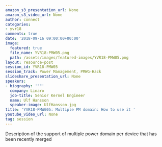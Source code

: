```yaml
---
amazon_s3_presentation_url: None
amazon_s3_video_url: None
author: connect
categories:
- yvr18
comments: true
date: '2018-09-16 09:00:00+00:00'
image:
  featured: true
  file_name: YVR18-PMW05.png
  path: /assets/images/featured-images/YVR18-PMW05.png
layout: resource-post
session_id: YVR18-PMW05
session_track: Power Management, PMWG-Hack
slideshare_presentation_url: None
speakers:
- biography: '""'
  company: Linaro
  job-title: Senior Kernel Engineer
  name: Ulf Hansson
  speaker-image: UlfHansson.jpg
title: 'YVR18-PMWG05: Multiple PM domain: How to use it '
youtube_video_url: None
tag: session
---
```


Description of the support of multiple power domain per device that has been recently merged
